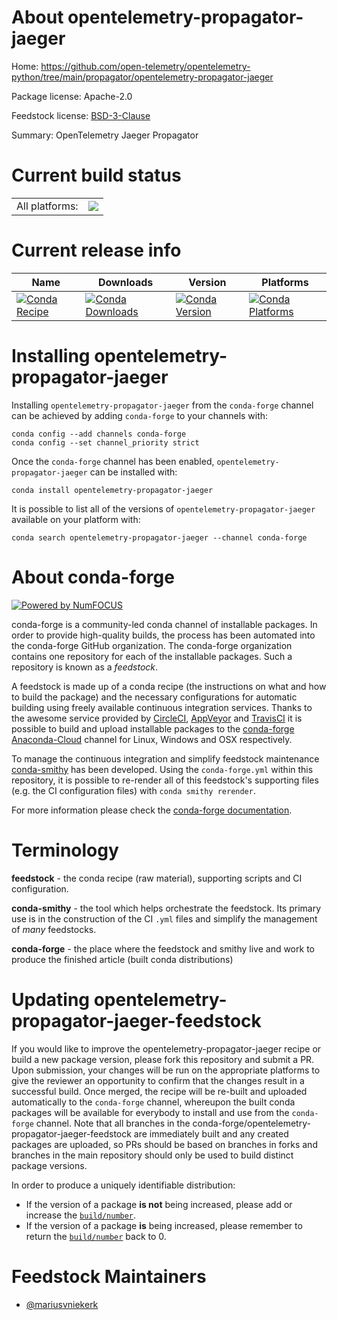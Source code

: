 About opentelemetry-propagator-jaeger
=====================================

Home: https://github.com/open-telemetry/opentelemetry-python/tree/main/propagator/opentelemetry-propagator-jaeger

Package license: Apache-2.0

Feedstock license: [BSD-3-Clause](https://github.com/conda-forge/opentelemetry-propagator-jaeger-feedstock/blob/master/LICENSE.txt)

Summary: OpenTelemetry Jaeger Propagator

Current build status
====================


<table><tr><td>All platforms:</td>
    <td>
      <a href="https://dev.azure.com/conda-forge/feedstock-builds/_build/latest?definitionId=14549&branchName=master">
        <img src="https://dev.azure.com/conda-forge/feedstock-builds/_apis/build/status/opentelemetry-propagator-jaeger-feedstock?branchName=master">
      </a>
    </td>
  </tr>
</table>

Current release info
====================

| Name | Downloads | Version | Platforms |
| --- | --- | --- | --- |
| [![Conda Recipe](https://img.shields.io/badge/recipe-opentelemetry--propagator--jaeger-green.svg)](https://anaconda.org/conda-forge/opentelemetry-propagator-jaeger) | [![Conda Downloads](https://img.shields.io/conda/dn/conda-forge/opentelemetry-propagator-jaeger.svg)](https://anaconda.org/conda-forge/opentelemetry-propagator-jaeger) | [![Conda Version](https://img.shields.io/conda/vn/conda-forge/opentelemetry-propagator-jaeger.svg)](https://anaconda.org/conda-forge/opentelemetry-propagator-jaeger) | [![Conda Platforms](https://img.shields.io/conda/pn/conda-forge/opentelemetry-propagator-jaeger.svg)](https://anaconda.org/conda-forge/opentelemetry-propagator-jaeger) |

Installing opentelemetry-propagator-jaeger
==========================================

Installing `opentelemetry-propagator-jaeger` from the `conda-forge` channel can be achieved by adding `conda-forge` to your channels with:

```
conda config --add channels conda-forge
conda config --set channel_priority strict
```

Once the `conda-forge` channel has been enabled, `opentelemetry-propagator-jaeger` can be installed with:

```
conda install opentelemetry-propagator-jaeger
```

It is possible to list all of the versions of `opentelemetry-propagator-jaeger` available on your platform with:

```
conda search opentelemetry-propagator-jaeger --channel conda-forge
```


About conda-forge
=================

[![Powered by
NumFOCUS](https://img.shields.io/badge/powered%20by-NumFOCUS-orange.svg?style=flat&colorA=E1523D&colorB=007D8A)](https://numfocus.org)

conda-forge is a community-led conda channel of installable packages.
In order to provide high-quality builds, the process has been automated into the
conda-forge GitHub organization. The conda-forge organization contains one repository
for each of the installable packages. Such a repository is known as a *feedstock*.

A feedstock is made up of a conda recipe (the instructions on what and how to build
the package) and the necessary configurations for automatic building using freely
available continuous integration services. Thanks to the awesome service provided by
[CircleCI](https://circleci.com/), [AppVeyor](https://www.appveyor.com/)
and [TravisCI](https://travis-ci.com/) it is possible to build and upload installable
packages to the [conda-forge](https://anaconda.org/conda-forge)
[Anaconda-Cloud](https://anaconda.org/) channel for Linux, Windows and OSX respectively.

To manage the continuous integration and simplify feedstock maintenance
[conda-smithy](https://github.com/conda-forge/conda-smithy) has been developed.
Using the ``conda-forge.yml`` within this repository, it is possible to re-render all of
this feedstock's supporting files (e.g. the CI configuration files) with ``conda smithy rerender``.

For more information please check the [conda-forge documentation](https://conda-forge.org/docs/).

Terminology
===========

**feedstock** - the conda recipe (raw material), supporting scripts and CI configuration.

**conda-smithy** - the tool which helps orchestrate the feedstock.
                   Its primary use is in the construction of the CI ``.yml`` files
                   and simplify the management of *many* feedstocks.

**conda-forge** - the place where the feedstock and smithy live and work to
                  produce the finished article (built conda distributions)


Updating opentelemetry-propagator-jaeger-feedstock
==================================================

If you would like to improve the opentelemetry-propagator-jaeger recipe or build a new
package version, please fork this repository and submit a PR. Upon submission,
your changes will be run on the appropriate platforms to give the reviewer an
opportunity to confirm that the changes result in a successful build. Once
merged, the recipe will be re-built and uploaded automatically to the
`conda-forge` channel, whereupon the built conda packages will be available for
everybody to install and use from the `conda-forge` channel.
Note that all branches in the conda-forge/opentelemetry-propagator-jaeger-feedstock are
immediately built and any created packages are uploaded, so PRs should be based
on branches in forks and branches in the main repository should only be used to
build distinct package versions.

In order to produce a uniquely identifiable distribution:
 * If the version of a package **is not** being increased, please add or increase
   the [``build/number``](https://docs.conda.io/projects/conda-build/en/latest/resources/define-metadata.html#build-number-and-string).
 * If the version of a package **is** being increased, please remember to return
   the [``build/number``](https://docs.conda.io/projects/conda-build/en/latest/resources/define-metadata.html#build-number-and-string)
   back to 0.

Feedstock Maintainers
=====================

* [@mariusvniekerk](https://github.com/mariusvniekerk/)

